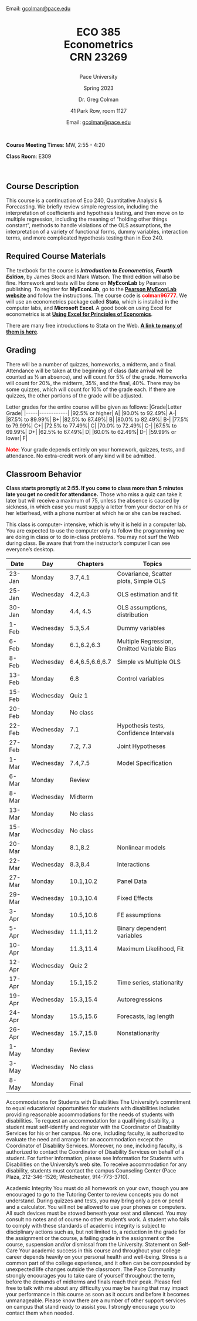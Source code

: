 
Email: [gcolman@pace.edu](mailto:gcolman@pace.edu) 
# <p align="center">**ECO 385<br>Econometrics<br>CRN 23269** </p>


<p align="center">Pace University</p>                               

<p align="center">Spring 2023</p>  

<p align="center">Dr. Greg Colman</p>                    

<p align="center">41 Park Row, room 1127</p>  

<p align="center"> Email: <a href="mailto:gcolman@pace.edu">gcolman@pace.edu</a></p>

<br>

**Course Meeting Times**: MW, 2:55 - 4:20  

**Class Room**:	E309</p>
  

<br>

## **Course Description**

This course is a continuation of Eco 240, Quantitative Analysis & Forecasting.  We briefly review simple regression, including the interpretation of coefficients and hypothesis testing, and then move on to multiple regression, including the meaning of “holding other things constant”, methods to handle violations of the OLS assumptions, the interpretation of a variety of functional forms, dummy variables, interaction terms, and more complicated hypothesis testing than in Eco 240.

## **Required Course Materials**

The textbook for the course is ***Introduction to Econometrics, Fourth Edition***, by James Stock and Mark Watson.  The third edition will also be fine. Homework and tests will be done on **MyEconLab** by Pearson publishing. To register for **MyEconLab**, go to the [**Pearson MyEconLab website**](https://mlm.pearson.com/northamerica/myeconlab/) and follow the instructions. The course code is **<font color='red'>colman96777</font>**. We will use an econometrics package called **Stata**, which is installed in the computer labs, and **Microsoft Excel**. A good book on using Excel for econometrics is at [**Using Excel for Principles of Economics**](https://archive.org/download/400324942genevievebriandrcarterhillusingexcelforprinciplesofeconometricswiley2011pdf/400324942-GENEVIEVE-BRIAND-R-CARTER-HILL-Using-Excel-For-Principles-of-Econometrics-Wiley-2011-pdf.pdf).  

There are many free introductions to Stata on the Web. [**A link to many of them is here**](https://www.stata.com/links/resources-for-learning-stata/#).

## **Grading**

There will be a number of quizzes, homeworks, a midterm, and a final.  Attendance will be taken at the beginning of class (late arrival will be counted as ½ an absence), and will count for 5% of the grade.  Homeworks will count for 20%, the midterm, 35%, and the final, 40%. There may be some quizzes, which will count for 10% of the grade each. If there are quizzes, the other portions of the grade will be adjusted.

Letter grades for the entire course will be given as follows:
|Grade|Letter Grade|
|-----|------------|
|92.5%	or	higher|	A|
|90.0%	to	92.49%|	A-|
|87.5%	to	89.99%|	B+|
|82.5%	to	87.49%|	B|
|80.0%	to	82.49%|	B-|
|77.5%	to	79.99%|	C+|
|72.5%	to	77.49%|	C|
|70.0%	to	72.49%|	C-|
|67.5%	to	69.99%|	D+|
|62.5%	to	67.49%|	D|
|60.0%	to	62.49%|	D-|
|59.99%	or	lower|	F|

**<font color = 'red'>Note</font>**: Your grade depends entirely on your homework, quizzes, tests, and attendance. No extra-credit work of any kind will be admitted.

## **Classroom Behavior**

**Class starts promptly at 2:55. If you come to class more than 5 minutes late you get no credit for attendance.**  Those who miss a quiz can take it later but will receive a maximum of 75, unless the absence is caused by sickness, in which case you must supply a letter from your doctor on his or her letterhead, with a phone number at which he or she can be reached.     

This class is computer- intensive, which is why it is held in a computer lab. You are expected to use the computer only to follow the programming we are doing in class or to do in-class problems. You may not surf the Web during class. Be aware that from the instructor’s computer I can see everyone’s desktop. 



|Date|	Day|	Chapters|	Topics|
|----------|--------|----------|---------------------|
|23-Jan	|Monday|	3.7,4.1|	Covariance, Scatter plots, Simple OLS|
|25-Jan|	Wednesday|	4.2,4.3|	OLS estimation and fit|
|30-Jan|	Monday|	4.4, 4.5|	OLS assumptions, distribution|
|1-Feb|	Wednesday|	5.3,5.4|	Dummy variables|
|6-Feb|	Monday|	6.1,6.2,6.3|	Multiple Regression, Omitted Variable Bias|
|8-Feb|	Wednesday|	6.4,6.5,6.6,6.7|	Simple vs Multiple OLS|
|13-Feb|	Monday|	6.8|	Control variables|
|15-Feb|	Wednesday|	Quiz 1|	|
|20-Feb|	Monday|	No class||	
|22-Feb|	Wednesday|	7.1|	Hypothesis tests, Confidence Intervals|
|27-Feb|	Monday|	7.2, 7.3|	Joint Hypotheses|
|1-Mar|	Wednesday|	7.4,7.5|	Model Specification|
|6-Mar|	Monday|	Review||	
|8-Mar|	Wednesday|	Midterm	||
|13-Mar|	Monday|	No class||	
|15-Mar|	Wednesday|	No class||	
|20-Mar|	Monday|	8.1,8.2|	Nonlinear models|
|22-Mar|	Wednesday|	8.3,8.4	|Interactions|
|27-Mar|	Monday|	10.1,10.2|	Panel Data|
|29-Mar|	Wednesday|	10.3,10.4|	Fixed Effects|
|3-Apr|	Monday|	10.5,10.6|	FE assumptions|
|5-Apr|	Wednesday|	11.1,11.2|	Binary dependent variables|
|10-Apr|	Monday|	11.3,11.4|	Maximum Likelihood, Fit|
|12-Apr|	Wednesday|	Quiz 2	||
|17-Apr|	Monday|	15.1,15.2|	Time series, stationarity|
|19-Apr|	Wednesday|	15.3,15.4|	Autoregressions|
|24-Apr|	Monday|	15.5,15.6|	Forecasts, lag length|
|26-Apr|	Wednesday|	15.7,15.8|	Nonstationarity|
|1-May|	Monday|	Review|	|
|3-May|	Wednesday|	No class|	
|8-May|	Monday|	Final||	


Accommodations for Students with Disabilities
The University’s commitment to equal educational opportunities for students with disabilities includes providing reasonable accommodations for the needs of students with disabilities. To request an accommodation for a qualifying disability, a student must self-identify and register with the Coordinator of Disability Services for his or her campus. No one, including faculty, is authorized to evaluate the need and arrange for an accommodation except the Coordinator of Disability Services. Moreover, no one, including faculty, is authorized to contact the Coordinator of Disability Services on behalf of a student. For further information, please see Information for Students with Disabilities on the University’s web site. To receive accommodation for any disability, students must contact the campus Counseling Center (Pace Plaza, 212-346-1526; Westchester, 914-773-3710).

Academic Integrity
You must do all homework on your own, though you are encouraged to go to the Tutoring Center to review concepts you do not understand. During quizzes and tests, you may bring only a pen or pencil and a calculator. You will not be allowed to use your phones or computers. All such devices must be stowed beneath your seat and silenced. You may consult no notes and of course no other student’s work.  A student who fails to comply with these standards of academic integrity is subject to disciplinary actions such as, but not limited to, a reduction in the grade for the assignment or the course, a failing grade in the assignment or the course, suspension and/or dismissal from the University.
Statement on Self-Care
Your academic success in this course and throughout your college career depends heavily on your personal health and well-being. Stress is a common part of the college experience, and it often can be compounded by unexpected life changes outside the classroom. The Pace Community strongly encourages you to take care of yourself throughout the term, before the demands of midterms and finals reach their peak. Please feel free to talk with me about any difficulty you may be having that may impact your performance in this course as soon as it occurs and before it becomes unmanageable. Please know there are a number of other support services on campus that stand ready to assist you. I strongly encourage you to contact them when needed.


